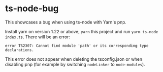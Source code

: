 # ts-node-bug

This showcases a bug when using ts-node with Yarn's pnp.

Install yarn on version 1.22 or above, `yarn` this project and run `yarn ts-node index.ts`. There will be an error:
```
error TS2307: Cannot find module 'path' or its corresponding type declarations.
```

This error does not appear when deleting the tsconfig.json or when disabling pnp (for example by switching `nodeLinker` to `node-modules`).
